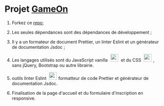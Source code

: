 # Projet [GameOn]( https://sophapojul.github.io/p4/)

1. Forkez ce [repo]( https://github.com/sophapojul/p4/archive/refs/heads/main.zip);
2. Les seules dépendances sont des dépendances de développement ;
3. Il y a un formateur de document Prettier, un linter Eslint et un générateur de documentation Jsdoc ;
4. Les langages utilisés sont du JavaScript vanilla <img src="https://cdn.jsdelivr.net/gh/devicons/devicon/icons/javascript/javascript-original.svg" width="25px" style="padding:0 5px;" />   et du CSS <img src="https://cdn.jsdelivr.net/gh/devicons/devicon/icons/css3/css3-original.svg" width="25px" style="padding:0 5px;" />, sans jQuery, Bootstrap ou autre librairie.
5. outils linter Eslint <img src="https://cdn.jsdelivr.net/gh/devicons/devicon/icons/eslint/eslint-original.svg" width="25px" style="padding:0 5px;" />formatteur de code Prettier et générateur de documentation Jsdoc.
          
6. Finalisation de la page d'accueil et du formulaire d'inscription en responsive.
